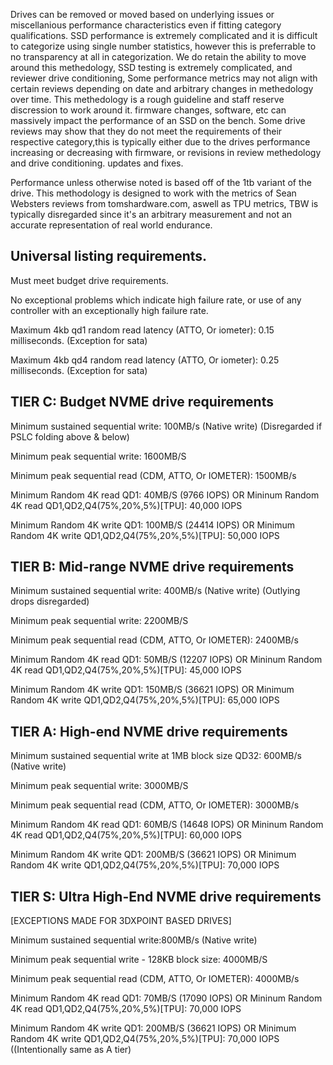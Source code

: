Drives can be removed or moved based on underlying issues or miscellanious performance characteristics even if
fitting category qualifications. SSD performance is extremely complicated and it is difficult to categorize using single number statistics, however this is preferrable
to no transparency at all in categorization. We do retain the ability to move around this methedology, SSD testing is extremely complicated, and reviewer drive conditioning, 
Some performance metrics may not align with certain reviews depending on date and arbitrary changes in methedology over time. This methedology is a rough guideline and staff reserve discression to work around it.
firmware changes, software, etc can massively impact the performance of an SSD on the bench. 
Some drive reviews may show that they do not meet the requirements of their respective category,this is typically either due to the drives performance increasing or decreasing with firmware, or revisions in review methedology and drive conditioning.
updates and fixes. 

Performance unless otherwise noted is based off of the 1tb variant of the drive.
This methodology is designed to work with the metrics of Sean Websters reviews from tomshardware.com, aswell as TPU metrics, TBW is typically disregarded since it's an arbitrary measurement and not an accurate representation of real world endurance.

## Universal listing requirements.

Must meet budget drive requirements.

No exceptional problems which indicate high failure rate, or use of any controller with an exceptionally high failure rate.

Maximum 4kb qd1 random read latency (ATTO, Or iometer): 0.15 milliseconds. (Exception for sata)

Maximum 4kb qd4 random read latency (ATTO, Or iometer): 0.25 milliseconds. (Exception for sata)

## TIER C: Budget NVME drive requirements 

Minimum sustained sequential write: 100MB/s (Native write) (Disregarded if PSLC folding above & below)

Minimum peak sequential write: 1600MB/S

Minimum peak sequential read (CDM, ATTO, Or IOMETER): 1500MB/s 

Minimum Random 4K read QD1: 40MB/S (9766 IOPS) OR Mininum Random 4K read QD1,QD2,Q4(75%,20%,5%)[TPU]: 40,000 IOPS

Minimum Random 4K write QD1: 100MB/S (24414 IOPS) OR Minimum Random 4K write QD1,QD2,Q4(75%,20%,5%)[TPU]: 50,000 IOPS


## TIER B: Mid-range NVME drive requirements

Minimum sustained sequential write: 400MB/s (Native write) (Outlying drops disregarded) 

Minimum peak sequential write: 2200MB/S

Minimum peak sequential read (CDM, ATTO, Or IOMETER): 2400MB/s

Minimum Random 4K read QD1: 50MB/S (12207 IOPS) OR Mininum Random 4K read QD1,QD2,Q4(75%,20%,5%)[TPU]: 45,000 IOPS

Minimum Random 4K write QD1: 150MB/S (36621 IOPS) OR Minimum Random 4K write QD1,QD2,Q4(75%,20%,5%)[TPU]: 65,000 IOPS

## TIER A: High-end NVME drive requirements

Minimum sustained sequential write at 1MB block size QD32: 600MB/s (Native write)

Minimum peak sequential write: 3000MB/S

Minimum peak sequential read (CDM, ATTO, Or IOMETER): 3000MB/s

Minimum Random 4K read QD1: 60MB/S (14648 IOPS) OR Mininum Random 4K read QD1,QD2,Q4(75%,20%,5%)[TPU]: 60,000 IOPS

Minimum Random 4K write QD1: 200MB/S (36621 IOPS) OR Minimum Random 4K write QD1,QD2,Q4(75%,20%,5%)[TPU]: 70,000 IOPS



## TIER S: Ultra High-End NVME drive requirements
[EXCEPTIONS MADE FOR 3DXPOINT BASED DRIVES]

Minimum sustained sequential write:800MB/s (Native write)

Minimum peak sequential write - 128KB block size: 4000MB/S

Minimum peak sequential read (CDM, ATTO, Or IOMETER): 4000MB/s

Minimum Random 4K read QD1: 70MB/S (17090 IOPS) OR Mininum Random 4K read QD1,QD2,Q4(75%,20%,5%)[TPU]: 70,000 IOPS

Minimum Random 4K write QD1: 200MB/S (36621 IOPS) OR Minimum Random 4K write QD1,QD2,Q4(75%,20%,5%)[TPU]: 70,000 IOPS ((Intentionally same as A tier)

 




